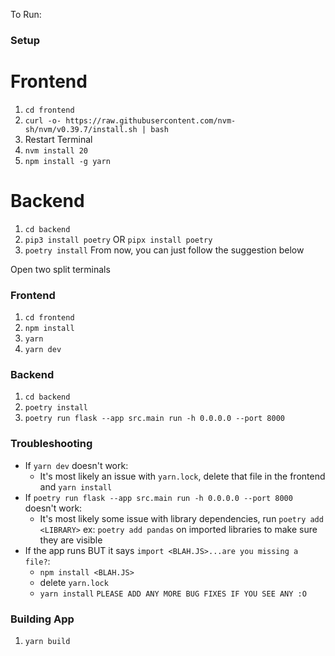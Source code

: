 To Run:

### Setup
# Frontend
1. `cd frontend`
2. `curl -o- https://raw.githubusercontent.com/nvm-sh/nvm/v0.39.7/install.sh | bash `
3. Restart Terminal
4. `nvm install 20`
5. `npm install -g yarn`

# Backend
1. `cd backend`
2. `pip3 install poetry` OR `pipx install poetry`
3. `poetry install`
From now, you can just follow the suggestion below

Open two split terminals
### Frontend
1. `cd frontend`
2. `npm install`
3. `yarn`
4. `yarn dev`

### Backend
1. `cd backend`
2. `poetry install`
3. `poetry run flask --app src.main run -h 0.0.0.0 --port 8000`

### Troubleshooting
- If `yarn dev` doesn't work: 
    - It's most likely an issue with `yarn.lock`, delete that file in the frontend and `yarn install`
- If `poetry run flask --app src.main run -h 0.0.0.0 --port 8000` doesn't work:
    - It's most likely some issue with library dependencies, run `poetry add <LIBRARY>` ex: `poetry add pandas` on imported libraries to make sure they are visible
- If the app runs BUT it says `import <BLAH.JS>...are you missing a file?`:
    - `npm install <BLAH.JS>`
    - delete `yarn.lock`
    - `yarn install`
`PLEASE ADD ANY MORE BUG FIXES IF YOU SEE ANY :O`

### Building App
1. `yarn build`
